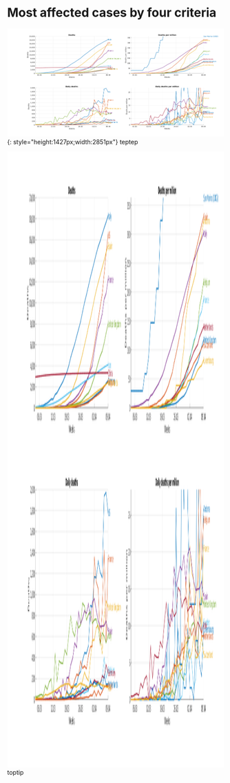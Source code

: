 # Most affected cases by four criteria

![](highest.png){: style="height:1427px;width:2851px"}
teptep<br>

<img src="highest.png" alt="Most affected countries" height="1427"><br>
toptip

